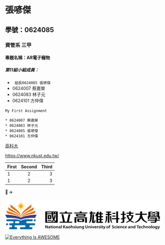 # 張喭傑

## 學號：0624085

### 資管系 三甲

#### 專題名稱：AR電子寵物

##### 第11組小組成員：
* ` 組長0624085 張喭傑`
* 0624007 蔡嘉榮
* 0624083 林子元
* 0624101 方仲偉

`My First Assignment`

```
* 0624007 蔡嘉榮
* 0624083 林子元
* 0624085 張喭傑
* 0624101 方仲偉
```

[高科大](https://www.nkust.edu.tw/)

<https://www.nkust.edu.tw/>

|First|Second|Third|
|:------|:------:|------:|
|1|2|3|
|1|2|3|

:pig:
:airplane:

![nkust](nkust.png "高科大 LOGO")


[![Everything Is AWESOME](https://img.youtube.com/vi/StTqXEQ2l-Y/0.jpg)](https://www.youtube.com/watch?v=StTqXEQ2l-Y "Everything Is AWESOME")
